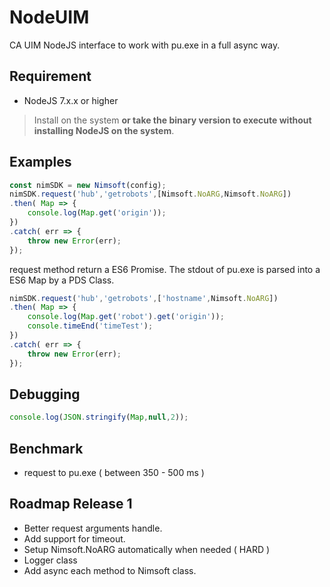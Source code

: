 # NodeUIM
CA UIM NodeJS interface to work with pu.exe in a full async way.

## Requirement 

- NodeJS 7.x.x or higher

> Install on the system **or take the binary version to execute without installing NodeJS on the system**. 

## Examples 

```js
const nimSDK = new Nimsoft(config);
nimSDK.request('hub','getrobots',[Nimsoft.NoARG,Nimsoft.NoARG])
.then( Map => {
    console.log(Map.get('origin'));
})
.catch( err => {
    throw new Error(err);
});
```

request method return a ES6 Promise. The stdout of pu.exe is parsed into a ES6 Map by a PDS Class.

```js
nimSDK.request('hub','getrobots',['hostname',Nimsoft.NoARG])
.then( Map => {
    console.log(Map.get('robot').get('origin'));
    console.timeEnd('timeTest');
})
.catch( err => {
    throw new Error(err);
});
```

## Debugging 

```js
console.log(JSON.stringify(Map,null,2));
```

## Benchmark

- request to pu.exe ( between 350 - 500 ms ) 

## Roadmap Release 1

- Better request arguments handle.
- Add support for timeout.
- Setup Nimsoft.NoARG automatically when needed ( HARD )
- Logger class 
- Add async each method to Nimsoft class.
